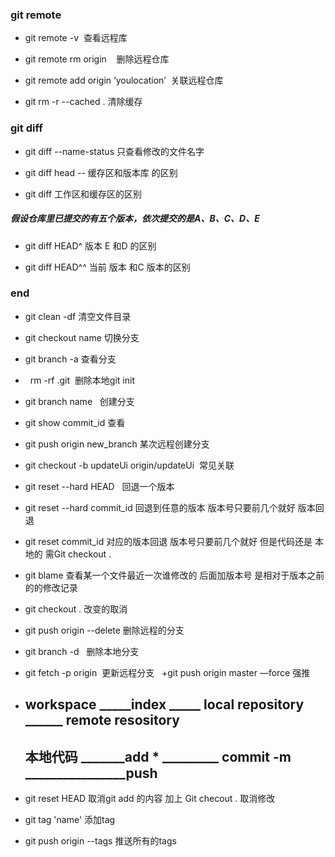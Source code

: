 
###  git remote 

+ git remote -v  查看远程库

+ git remote rm origin    删除远程仓库

+  git remote add origin ‘youlocation’  关联远程仓库

+  git rm -r --cached . 清除缓存


### git  diff  
+ git diff  --name-status      只查看修改的文件名字

+  git  diff head --<filename>   缓存区和版本库 的区别 
 
+  git  diff  工作区和缓存区的区别


#####  假设仓库里已提交的有五个版本，依次提交的是A、B、C、D、E

+ git diff HEAD^  版本 E 和D 的区别 

+ git diff  HEAD^^   当前 版本 和C  版本的区别

### end 



+ git clean -df     清空文件目录

+ git  checkout name 切换分支

+ git branch -a 查看分支

+   rm -rf .git  删除本地git init 

+  git branch  name   创建分支
+  git show   commit_id   查看
+  git push origin new_branch  某次远程创建分支
+ git checkout -b updateUi origin/updateUi  常见关联
+ git  reset --hard HEAD   回退一个版本 
+ git  reset --hard commit_id  回退到任意的版本  版本号只要前几个就好 版本回退 
+ git  reset  commit_id   对应的版本回退  版本号只要前几个就好  但是代码还是 本地的 需Git checkout .
+ git   blame   查看某一个文件最近一次谁修改的    后面加版本号  是相对于版本之前的的修改记录
+ git  checkout .   改变的取消
+ git push origin --delete <BranchName> 删除远程的分支
+ git branch -d <BranchName>   删除本地分支
+ git fetch -p origin  更新远程分支  
 +git push origin master —force   强推   
 
 
+ ## workspace  _____index  _____  local repository  ______ remote resository  
  ## 本地代码  _______add  * _________ commit -m ________________push    
  
+  git  reset HEAD   取消git  add  的内容  加上 Git checout  . 取消修改

+  git tag 'name'  添加tag   

+  git push origin  --tags    推送所有的tags  



 
 
 
 

